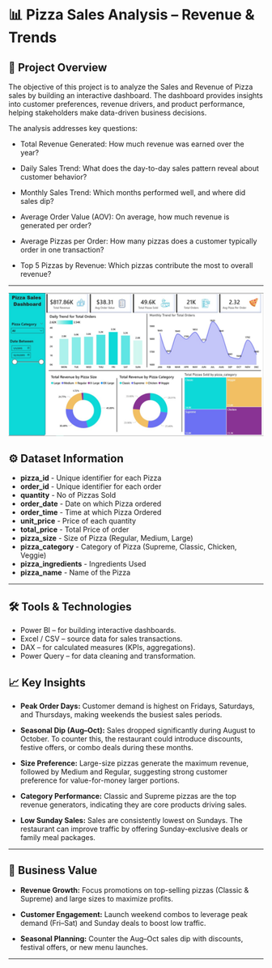 # 📊 Pizza Sales Analysis – Revenue & Trends

## 🔎 Project Overview

The objective of this project is to analyze the Sales and Revenue of Pizza sales by building an interactive dashboard.
The dashboard provides insights into customer preferences, revenue drivers, and product performance, helping stakeholders make data-driven business decisions.

The analysis addresses key questions:

* Total Revenue Generated: How much revenue was earned over the year?

* Daily Sales Trend: What does the day-to-day sales pattern reveal about customer behavior?

* Monthly Sales Trend: Which months performed well, and where did sales dip?

* Average Order Value (AOV): On average, how much revenue is generated per order?

* Average Pizzas per Order: How many pizzas does a customer typically order in one transaction?

* Top 5 Pizzas by Revenue: Which pizzas contribute the most to overall revenue?
  
---
![Pizza_Dashboard](https://github.com/Coolbuddy145/Pizza-Sale-Analysis-and-Revenue-Trends/blob/fa6ef7280a07930154960f9d79dcf504e219303e/Pizza%20Dashboard.jpg)


## ⚙️ Dataset Information

* **pizza_id** - Unique identifier for each Pizza	
* **order_id** - Unique identifier for each order	
* **quantity** - No of Pizzas Sold
* **order_date** - Date on which Pizza ordered
* **order_time** - Time at which Pizza Ordered
* **unit_price** -  Price of each quantity
* **total_price** - Total Price of order
* **pizza_size** - Size of Pizza (Regular, Medium, Large)
* **pizza_category** -  Category of Pizza (Supreme, Classic, Chicken, Veggie)
* **pizza_ingredients** - Ingredients Used
* **pizza_name** -  Name of the Pizza

---

## 🛠️ Tools & Technologies

* Power BI – for building interactive dashboards.
* Excel / CSV – source data for sales transactions.
* DAX – for calculated measures (KPIs, aggregations).
* Power Query – for data cleaning and transformation.


## 📈 Key Insights

* **Peak Order Days:** Customer demand is highest on Fridays, Saturdays, and Thursdays, making weekends the busiest sales periods.

* **Seasonal Dip (Aug–Oct):** Sales dropped significantly during August to October. To counter this, the restaurant could introduce discounts, festive offers, or combo deals during these months.

* **Size Preference:** Large-size pizzas generate the maximum revenue, followed by Medium and Regular, suggesting strong customer preference for value-for-money larger portions.

* **Category Performance:** Classic and Supreme pizzas are the top revenue generators, indicating they are core products driving sales.

* **Low Sunday Sales:** Sales are consistently lowest on Sundays. The restaurant can improve traffic by offering Sunday-exclusive deals or family meal packages.

---

## 📌 Business Value

* **Revenue Growth:** Focus promotions on top-selling pizzas (Classic & Supreme) and large sizes to maximize profits.

* **Customer Engagement:** Launch weekend combos to leverage peak demand (Fri–Sat) and Sunday deals to boost low traffic.

* **Seasonal Planning:** Counter the Aug–Oct sales dip with discounts, festival offers, or new menu launches.

---
